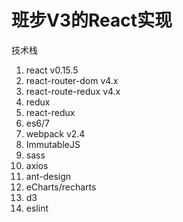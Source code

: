 # 班步V3的React实现

技术栈

1. react v0.15.5
2. react-router-dom v4.x
3. react-route-redux v4.x
4. redux
5. react-redux
6. es6/7
7. webpack v2.4
8. ImmutableJS
9. sass
10. axios
11. ant-design
12. eCharts/recharts
13. d3
14. eslint
